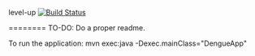 level-up [![Build Status](https://travis-ci.org/thoughtworks/level-up.png)](https://travis-ci.org/thoughtworks/level-up)

========
TO-DO: Do a proper readme.


To run the application:
mvn exec:java -Dexec.mainClass="DengueApp"

